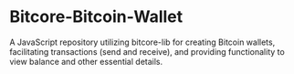 # Bitcore-Bitcoin-Wallet
A JavaScript repository utilizing bitcore-lib for creating Bitcoin wallets, facilitating transactions (send and receive), and providing functionality to view balance and other essential details.
